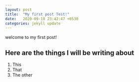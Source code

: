 ```yaml
---
layout: post
title:  "My first post Test!"
date:   2020-09-10 23:42:47 +0530
categories: jekyll update
---
```

welcome to my first post!

## Here are the things I will be writing about
1. This
2. That
3. The other